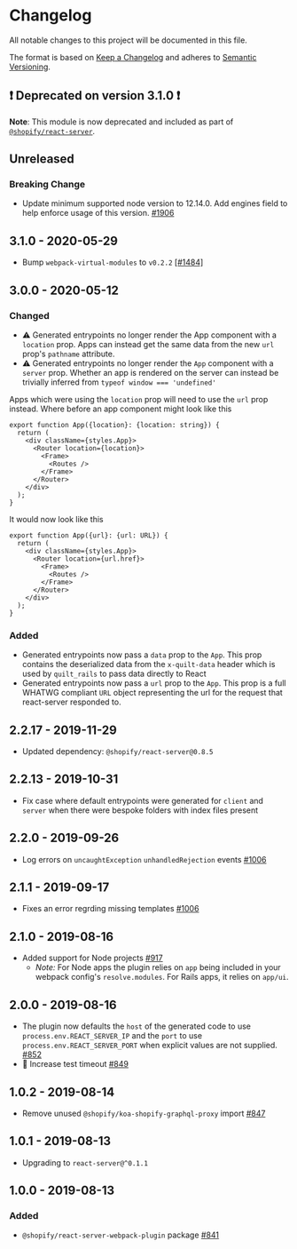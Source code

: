 # Changelog

All notable changes to this project will be documented in this file.

The format is based on [Keep a Changelog](http://keepachangelog.com/en/1.0.0/)
and adheres to [Semantic Versioning](http://semver.org/spec/v2.0.0.html).

## ❗️ Deprecated on version 3.1.0 ❗️

**Note**: This module is now deprecated and included as part of [`@shopify/react-server`](../react-server/README.md#webpack-plugin).

## Unreleased

### Breaking Change

- Update minimum supported node version to 12.14.0. Add engines field to help enforce usage of this version. [#1906](https://github.com/Shopify/quilt/pull/1906)

## 3.1.0 - 2020-05-29

- Bump `webpack-virtual-modules` to `v0.2.2` [[#1484]](https://github.com/Shopify/quilt/pull/1484)

## 3.0.0 - 2020-05-12

### Changed

- ⚠️ Generated entrypoints no longer render the App component with a `location` prop. Apps can instead get the same data from the new `url` prop's `pathname` attribute.
- ⚠️ Generated entrypoints no longer render the `App` component with a `server` prop. Whether an app is rendered on the server can instead be trivially inferred from `typeof window === 'undefined'`

Apps which were using the `location` prop will need to use the `url` prop instead. Where before an app component might look like this

```tsx
export function App({location}: {location: string}) {
  return (
    <div className={styles.App}>
      <Router location={location}>
        <Frame>
          <Routes />
        </Frame>
      </Router>
    </div>
  );
}
```

It would now look like this

```tsx
export function App({url}: {url: URL}) {
  return (
    <div className={styles.App}>
      <Router location={url.href}>
        <Frame>
          <Routes />
        </Frame>
      </Router>
    </div>
  );
}
```

### Added

- Generated entrypoints now pass a `data` prop to the `App`. This prop contains the deserialized data from the `x-quilt-data` header which is used by `quilt_rails` to pass data directly to React
- Generated entrypoints now pass a `url` prop to the `App`. This prop is a full WHATWG compliant `URL` object representing the url for the request that react-server responded to.

## 2.2.17 - 2019-11-29

- Updated dependency: `@shopify/react-server@0.8.5`

## 2.2.13 - 2019-10-31

- Fix case where default entrypoints were generated for `client` and `server` when there were bespoke folders with index files present

## 2.2.0 - 2019-09-26

- Log errors on `uncaughtException` `unhandledRejection` events [#1006](https://github.com/Shopify/quilt/pull/1006)

## 2.1.1 - 2019-09-17

- Fixes an error regrding missing templates [#1006](https://github.com/Shopify/quilt/pull/1006)

## 2.1.0 - 2019-08-16

- Added support for Node projects [#917](https://github.com/Shopify/quilt/pull/917)
  - _Note:_ For Node apps the plugin relies on `app` being included in your webpack config's `resolve.modules`. For Rails apps, it relies on `app/ui`.

## 2.0.0 - 2019-08-16

- The plugin now defaults the `host` of the generated code to use `process.env.REACT_SERVER_IP` and the `port` to use `process.env.REACT_SERVER_PORT` when explicit values are not supplied. [#852](https://github.com/Shopify/quilt/pull/852)
- 💚 Increase test timeout [#849](https://github.com/Shopify/quilt/pull/849)

## 1.0.2 - 2019-08-14

- Remove unused `@shopify/koa-shopify-graphql-proxy` import [#847](https://github.com/Shopify/quilt/pull/847)

## 1.0.1 - 2019-08-13

- Upgrading to `react-server@^0.1.1`

## 1.0.0 - 2019-08-13

### Added

- `@shopify/react-server-webpack-plugin` package [#841](https://github.com/Shopify/quilt/pull/841)
